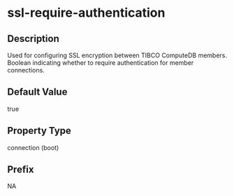 # ssl-require-authentication

## Description

Used for configuring SSL encryption between TIBCO ComputeDB members. Boolean indicating whether to require authentication for member connections.

## Default Value

true

## Property Type

connection (boot)

## Prefix
NA
